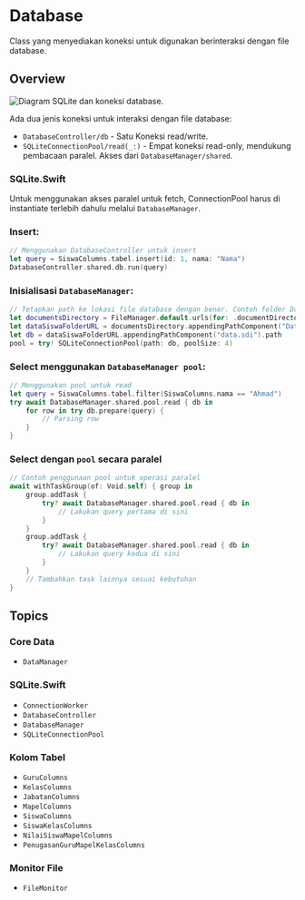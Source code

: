 # Database

Class yang menyediakan koneksi untuk digunakan berinteraksi dengan file database.

## Overview
![Diagram SQLite dan koneksi database.](SDI-Database)

Ada dua jenis koneksi untuk interaksi dengan file database:
- ``DatabaseController/db`` - Satu Koneksi read/write.
- ``SQLiteConnectionPool/read(_:)`` - Empat koneksi read-only, mendukung pembacaan paralel. Akses dari ``DatabaseManager/shared``.

### SQLite.Swift 

Untuk menggunakan akses paralel untuk fetch, ConnectionPool harus di instantiate terlebih dahulu melalui ``DatabaseManager``.

### Insert:
```swift
// Menggunakan DatabaseController untuk insert
let query = SiswaColumns.tabel.insert(id: 1, nama: "Nama") 
DatabaseController.shared.db.run(query)
```

### Inisialisasi `DatabaseManager`:
```swift
// Tetapkan path ke lokasi file database dengan benar. Contoh folder Data SDI di ~/Dokumen/Data SDI/data.sdi:
let documentsDirectory = FileManager.default.urls(for: .documentDirectory, in: .userDomainMask).first!
let dataSiswaFolderURL = documentsDirectory.appendingPathComponent("Data SDI")
let db = dataSiswaFolderURL.appendingPathComponent("data.sdi").path
pool = try! SQLiteConnectionPool(path: db, poolSize: 4)
```

### Select menggunakan `DatabaseManager pool`:
```swift
// Menggunakan pool untuk read
let query = SiswaColumns.tabel.filter(SiswaColumns.nama == "Ahmad")
try await DatabaseManager.shared.pool.read { db in
    for row in try db.prepare(query) {
        // Parsing row
    }
}
```

### Select dengan `pool` secara paralel
```swift
// Contoh penggunaan pool untuk operasi paralel
await withTaskGroup(of: Void.self) { group in
    group.addTask {
        try? await DatabaseManager.shared.pool.read { db in
            // Lakukan query pertama di sini
        }
    }
    group.addTask {
        try? await DatabaseManager.shared.pool.read { db in
            // Lakukan query kedua di sini
        }
    }
    // Tambahkan task lainnya sesuai kebutuhan
}
```

## Topics

### Core Data
- ``DataManager``

### SQLite.Swift
- ``ConnectionWorker``
- ``DatabaseController``
- ``DatabaseManager``
- ``SQLiteConnectionPool``

### Kolom Tabel
- ``GuruColumns``
- ``KelasColumns``
- ``JabatanColumns``
- ``MapelColumns``
- ``SiswaColumns``
- ``SiswaKelasColumns``
- ``NilaiSiswaMapelColumns``
- ``PenugasanGuruMapelKelasColumns``

### Monitor File
- ``FileMonitor``
